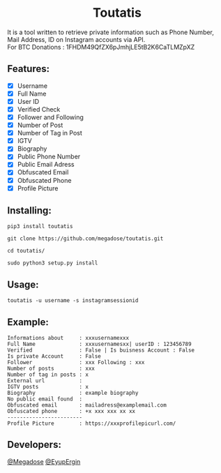 <h1 align="center">Toutatis</h1>
It is a tool written to retrieve private information such as Phone Number, Mail Address, ID on Instagram accounts via API.
</br>
For BTC Donations : 1FHDM49QfZX6pJmhjLE5tB2K6CaTLMZpXZ
<h2 align="left">Features:</h2>

- [x] Username
- [x] Full Name
- [x] User ID
- [x] Verified Check
- [x] Follower and Following
- [x] Number of Post
- [x] Number of Tag in Post
- [x] IGTV
- [x] Biography
- [x] Public Phone Number
- [x] Public Email Adress
- [x] Obfuscated Email
- [x] Obfuscated Phone 
- [x] Profile Picture

<h2 align="left">Installing:</h2>

```
pip3 install toutatis
 
git clone https://github.com/megadose/toutatis.git

cd toutatis/

sudo python3 setup.py install

```

<h2 align="left">Usage:</h2>

```
toutatis -u username -s instagramsessionid
```
<h2 align="left">Example:</h2>

```
Informations about     : xxxusernamexxx
Full Name              : xxxusernamesxx| userID : 123456789
Verified               : False | Is buisness Account : False
Is private Account     : False
Follower               : xxx Following : xxx
Number of posts        : xxx
Number of tag in posts : x
External url           : 
IGTV posts             : x
Biography              : example biography
No public email found  : 
Obfuscated email       : mailadress@examplemail.com
Obfuscated phone       : +x xxx xxx xx xx
------------------------
Profile Picture        : https://xxxprofilepicurl.com/

```

<h2 align="left">Developers:</h2>

[@Megadose](https://github.com/megadose)
[@EyupErgin](https://github.com/eyupergin)
